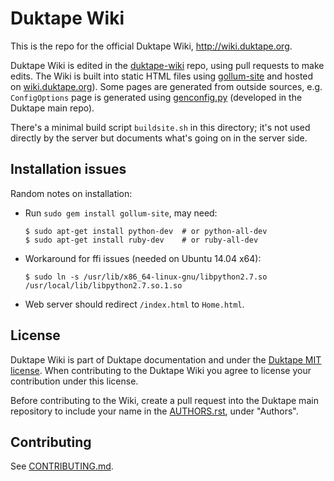 Duktape Wiki
============

This is the repo for the official Duktape Wiki, http://wiki.duktape.org.

Duktape Wiki is edited in the [duktape-wiki](https://github.com/svaarala/duktape-wiki)
repo, using pull requests to make edits.  The Wiki is built into static HTML files
using [gollum-site](https://github.com/dreverri/gollum-site) and hosted on
[wiki.duktape.org](http://wiki.duktape.org)).  Some pages are generated
from outside sources, e.g. `ConfigOptions` page is generated using
[genconfig.py](https://github.com/svaarala/duktape/blob/master/config/genconfig.py)
(developed in the Duktape main repo).

There's a minimal build script `buildsite.sh` in this directory; it's not
used directly by the server but documents what's going on in the server side.

Installation issues
-------------------

Random notes on installation:

* Run `sudo gem install gollum-site`, may need:

  ```
  $ sudo apt-get install python-dev  # or python-all-dev
  $ sudo apt-get install ruby-dev    # or ruby-all-dev
  ```

* Workaround for ffi issues (needed on Ubuntu 14.04 x64):

  ```
  $ sudo ln -s /usr/lib/x86_64-linux-gnu/libpython2.7.so /usr/local/lib/libpython2.7.so.1.so
  ```

* Web server should redirect `/index.html` to `Home.html`.

License
-------

Duktape Wiki is part of Duktape documentation and under the
[Duktape MIT license](https://github.com/svaarala/duktape/blob/master/LICENSE.txt).
When contributing to the Duktape Wiki you agree to license your contribution
under this license.

Before contributing to the Wiki, create a pull request into the Duktape main
repository to include your name in the
[AUTHORS.rst](https://github.com/svaarala/duktape/blob/master/AUTHORS.rst),
under "Authors".

Contributing
------------

See [CONTRIBUTING.md](https://github.com/svaarala/duktape-wiki/blob/master/CONTRIBUTING.md).
